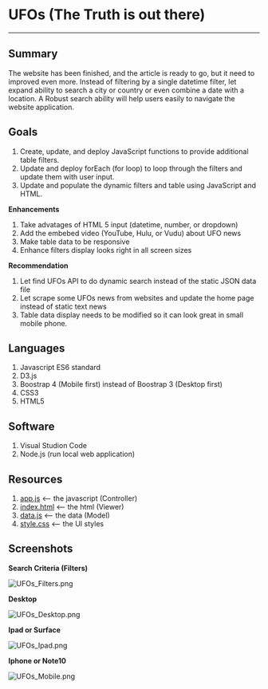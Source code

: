 # UFOs (The Truth is out there)
---

**Summary**
---

The website has been finished, and the article is ready to go, but it need to improved even more. Instead of filtering by a single datetime filter, let expand ability to search a city or country or even combine a date with a location. A Robust search ability will help users easily to navigate the website application.

**Goals**
---

1. Create, update, and deploy JavaScript functions to provide additional table filters.
2. Update and deploy forEach (for loop) to loop through the filters and update them with user input.
3. Update and populate the dynamic filters and table using JavaScript and HTML.

**Enhancements**

1. Take advatages of HTML 5 input (datetime, number, or dropdown)
2. Add the embebed video (YouTube, Hulu, or Vudu) about UFO news
3. Make table data to be responsive
4. Enhance filters display looks right in all screen sizes

**Recommendation**

1. Let find UFOs API to do dynamic search instead of the static JSON data file
2. Let scrape some UFOs news from websites and update the home page instead of static text news
3. Table data display needs to be modified so it can look great in small mobile phone.

**Languages**
---

1. Javascript ES6 standard
2. D3.js
3. Boostrap 4 (Mobile first) instead of Boostrap 3 (Desktop first)
4. CSS3 
5. HTML5

**Software**
---

1. Visual Studion Code
2. Node.js (run local web application)

**Resources**
--
1. [app.js](static/js/app.js) <-- the javascript (Controller)
2. [index.html](index.html) <-- the html (Viewer)
3. [data.js](static/js/data.js) <-- the data (Model)
4. [style.css](static/css/style.css) <-- the UI styles

**Screenshots**
---

**Search Criteria (Filters)**

![UFOs_Filters.png](static/images/UFOs_Filters.png)

**Desktop**

![UFOs_Desktop.png](static/images/UFOs_Desktop.png)

**Ipad or Surface**

![UFOs_Ipad.png](static/images/UFOs_Ipad.png)

**Iphone or Note10**

![UFOs_Mobile.png](static/images/UFOs_Mobile.png)



